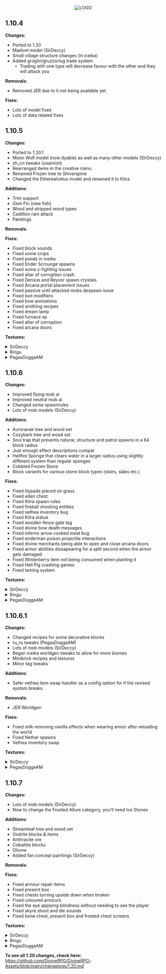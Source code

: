 <p align="center">
  <img src="https://i.imgur.com/MfOeJ7n.png" alt="LOGO"/>
</p>
     
## 1.10.4

**Changes:**
- Ported to 1.20
- Madivel model (SirDeccy)
- Small village structure changes (in iceika)
- Added groglin/gruzzorlug trade system
  - Trading with one type will decrease favour with the other and they will attack you

**Removals:**
- Removed JER due to it not being available yet

**Fixes:**
- Lots of model fixes
- Lots of data related fixes

 ## 1.10.5

**Changes:**
- Ported to 1.20.1
- Moon Wolf model (now dyable) as well as many other models (SirDeccy)
- zh_cn tweaks (usamion)
- Rearranged items in the creative menu
- Renamed Frozen tree to Shiverspine
- Changed the Etherealcetus model and renamed it to Kitra

**Additions:**
- Trim support
- Gem Fin (new fish)
- Wood and stripped wood types
- Cadillion ram attack
- Paintings

**Removals:**

**Fixes:**
- Fixed block sounds
- Fixed some crops
- Fixed ponds in iceika
- Fixed Ender Scrounge spawns
- Fixed some z-fighting issues
- Fixed altar of corruption crash
- Fixed Densos and Reyvor spawn crystals
- Fixed Arcana portal placement issues
- Fixed passive until attacked mobs despawn issue
- Fixed loot modifiers
- Fixed bow animations
- Fixed smithing recipes
- Fixed dream lamp
- Fixed furnace xp
- Fixed altar of corruption
- Fixed arcana doors

**Textures:**
<details closed>
<summary>SirDeccy</summary>
<br>
frozen_dirt, frozen_grass_side, frozen_grass_top, shiverspine_log_top, stripped_shiverspine_log_top, fractite_cannon, arcanite_blaster, arcana_brush, arcanite_dirt, arcanite_grass_side, arcanite_grass_top, cauldrop_petal, eden_dirt, eden_grass_side, eden_grass_top, potion_leaf, snow_globe, snowflake, eden_leaves, eden_log_side, eden_log_top, stripped_eden_log_side, stripped_eden_log_top, gem_fim_bucket
</details>

<details closed>
<summary>Ringu</summary>
<br>
divine_layer_1, divine_layer_2, angelic_flight, divine_strength, explosion_protection, melee_protection, poison_protection, prevent_fall_damage, projectile_protection, seng_fur, divine_boots, divine_chestplate, divine_helmet, divine_hoe, divine_leggings
</details>

<details closed>
<summary>PegasDoggeAM</summary>
<br>
apalachia_bricks, eden_bricks, mortum_bricks, skythern_bricks, wildwood_bricks, blue_stone, kraken_scale, kraken_skin, mortum_dust, mortum_soul, mortum_fragments, mortum_gem, mortum_chunk, mortum_heart, mortume_axe, mortum_hoe, mortum_pickaxe, mortum_shovel, mortum_shickaxe, boiled_egg, cheese, donut, hot_pumpkin_pie, fruit_cake, peppermints, snow_cones, tomato, white_mushroom, advanced_mushroom_stew, chicken_dinner, chocolate_log, egg_nog, magic_meat, enriched_magic_meat, forbidden_fruit, inferno_bow (all 4 states), inferno_arrow, armor_pouch (all variants), mortum_dirt, mortum_grass_side, mortum_grass_top, mortum_leaves, mortum_log_side, mortum_log_top, stripped_mortum_log_side, stripped_mortum_log_top, mortum_planks, mortum_door_top, mortum_door_bottom, mortum_door, mortum_trapdoor, demon_brambles_top, demon_brambles_bottom, mortum_brush, eye_plant
</details>

 ## 1.10.6

**Changes:**
- Improved flying mob ai
- Improved neutral mob ai
- Changed some spawnrules
- Lots of mob models (SirDeccy)

**Additions:**
- Auroraoak tree and wood set
- Cozybark tree and wood set
- Soul trap that prevents natural, structure and patrol spawns in a 64 block radius
- Just enough effect descriptions compat
- Hellfire Sponge that clears water in a larger radius using slightly different system than regular sponges
- Cobbled Frozen Stone
- Block variants for various stone block types (stairs, slabs etc.)

**Fixes:**
- Fixed lilypads placed on grass
- Fixed eden chest
- Fixed Kitra spawn rules
- Fixed fireball shooting entities
- Fixed vethea inventory bug
- Fixed Kitra statue
- Fixed wooden fence gate tag
- Fixed divine bow death messages
- Fixed inferno arrow cooked meat bug
- Fixed enderman poison projectile interactions
- Fixed divine merchants being able to open and close arcana doors
- Fixed armor abilities dissapearing for a split second when the armor gets damaged
- Fixed Winterberry item not being consumed when planting it
- Fixed Hell Pig crashing games
- Fixed taming system

**Textures:**
<details closed>
<summary>SirDeccy</summary>
<br>
stripped_auroraoak_log_side, stripped_auroraoak_log_top, auroraoak_log_side, auroraoak_log_top, auroraoak_planks, auroraoak_sapling, auroraoak_leaves, cozybark_log_side, cozybark_log_top, cozybark_planks, cozybark_sapling, cozybark_leaves, cozybark_door_top, cozybark_door_bottom
</details>

<details closed>
<summary>Ringu</summary>
<br>
divine_rock, sun_blossom, sunbloom
</details>

<details closed>
<summary>PegasDoggeAM</summary>
<br>
coalstone_furnace (GUI), arcanite_stone, cobbled_frozen_stone, frosted_allure (all modes), icy_bricks, arcanium_block, crate, plank_design, fancy_wool, rainbow_wool, tomato_plant (all 8 stages), dungeon_tokens, wizards_book, bacon, empowered_meat, raw_empowered_meat, tomato_seeds, shiverspine_door (item), ender_arrow, snowstorm_arrow, soulfire_arrow, ender_bow (all 4 states), hunter_bow (all 4 states), icicle_bow (all 4 states), shadow_bow (all 4 states), snowstorm_bow (all 4 states), soulfire_bow (all 4 states), scythe, cyclopsian_staff, cyclopsian_sword, crabclaw_maul, dual_claw, shark_sword, aquatooth_sword, aquatooth_maul, aquatic_trident, aquaton, aquatic_maul
</details>

 ## 1.10.6.1

**Changes:**
- Changed recipes for some decorative blocks
- ru_ru tweaks (PegasDoggeAM)
- Lots of mob models (SirDeccy)
- Began iceika worldgen tweaks to allow for more biomes
- Minibrick recipes and textures
- Minor tag tweaks

**Additions:**
- Safer vethea item swap handler as a config option for if the revised system breaks.

**Removals:**
- JER Worldgen

**Fixes:**
- Fixed milk removing vanilla effects when wearing armor after reloading the world
- Fixed Nether spawns
- Vethea inventory swap

**Textures:**
<details closed>
<summary>SirDeccy</summary>
<br>
shiverspine_sapling, frozen_grass_top_overlay, frozen_grass_side_overlay
</details>

<details closed>
<summary>PegasDoggeAM</summary>
<br>
checker, minibricks (all variants), sunstorm_spawner, dirty_pearls, clean_pearls, polished_pearls, shiny_pearls, bedrock_sword, bedrock_shovel, bedrock_pickaxe, bedrock_axe, bedrock_hoe, ender_sword (all variants), enderice
</details>

 ## 1.10.7

**Changes:**
- Lots of mob models (SirDeccy)
- Now to change the Frosted Allure category, you'll need Ice Stones

**Additions:**
- Streamleaf tree and wood set
- Oxdrite blocks & items
- Anthracite ore
- Cobaltite blocks
- Olivine
- Added fan concept paintings (SirDeccy)

**Removals:**

**Fixes:**
- Fixed armour repair items
- Fixed present box
- Fixed chests turning upside down when broken
- Fixed coloured armours
- Fixed the eye applying blindness without needing to see the player
- Fixed skyre shoot and die sounds
- Fixed bone chest, present box and frosted chest screens

**Textures:**
<details closed>
<summary>SirDeccy</summary>
<br>
oxdrite_ingot, raw_oxdrite, anthracite, anthracite_ore, raw_oxdrite_block, cut_oxdrite, oxdrite_block, oxdrite_ore, cobaltite, polished_cobaltite, streamleaf_sapling, streamleaf_log_side, streamleaf_log_top, streamleaf_planks, streamleaf_door_bottom, streamleaf_door_top, streamleaf_leaves, cozybark_leaves, auroraoak_leaves, glaciline, polished_coalstone, chiseled_coalstone, howling_at_the_moon, lurking_terror
</details>

<details closed>
<summary>Ringu</summary>
<br>
skeleman_feed, wither_protection
</details>

<details closed>
<summary>PegasDoggeAM</summary>
<br>
eden_dust, eden_sparkles, eden_fragments, eden_gem, eden_chunk, eden_soul, eden_axe, eden_shovel, eden_hoe, eden_pickaxe, eden_shickaxe, eden_blade, eden_slicer, olivine, oxdrite_ingot, raw_oxdrite, call_of_the_watcher, livestock_pet_spawn_egg, zelus_pet_spawn_egg, frost_sword, frostking_sword, Elite Realmite Armor (only items), raw_oxdrite_block, oxdrite_block, oxdrite_ore, cobaltite, polished_cobaltite, divine_moss_stone, eden_brush, eden_sapling, eden_grass_side, eden_grass_top, eden_log_top, stripped_eden_log_side, stripped_eden_log_top, eden_planks, glaciline, frozen_bricks, snow_bricks, different lamps, olivine_block, budding_olivine, olivine_cluster
</details>


**To see all 1.20 changes, check here:**
https://github.com/DivineRPG/DivineRPG-Assets/blob/main/changelogs/1.20.md
